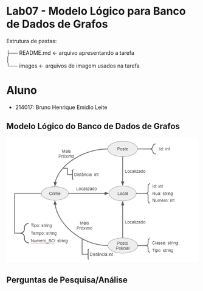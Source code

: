 # Lab07 - Modelo Lógico para Banco de Dados de Grafos

Estrutura de pastas:

├── README.md  <- arquivo apresentando a tarefa  
│  
└── images     <- arquivos de imagem usados na tarefa  

# Aluno
* 214017: Bruno Henrique Emidio Leite

## Modelo Lógico do Banco de Dados de Grafos

![Modelo Lógico de Grafos](images/modelo_logico_grafo.png)

## Perguntas de Pesquisa/Análise
